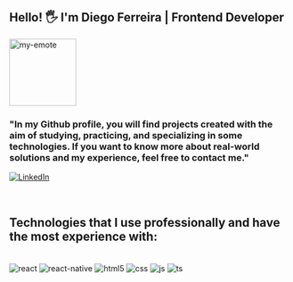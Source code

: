## Hello! 🖐️ I'm Diego Ferreira | Frontend Developer

<img alt="my-emote" src="https://i.imgur.com/n2VI38k.png" width="120">
  
### "In my Github profile, you will find projects created with the aim of studying, practicing, and specializing in some technologies. If you want to know more about real-world solutions and my experience, feel free to contact me."

[![LinkedIn](https://img.shields.io/badge/LinkedIn-0077B5?style=for-the-badge&logo=linkedin&logoColor=white)](https://www.linkedin.com/in/diegoferreirati/)

<br/>

## Technologies that I use professionally and have the most experience with:

<br/>
<div style="display: inline_block">
  <img align="center" alt="react" src="https://img.shields.io/badge/React-20232A?style=for-the-badge&logo=react&logoColor=61DAFB" />
  <img align="center" alt="react-native" src="https://img.shields.io/badge/React_Native-20232A?style=for-the-badge&logo=react&logoColor=61DAFB" />
  <img align="center" alt="html5" src="https://img.shields.io/badge/HTML5-E34F26?style=for-the-badge&logo=html5&logoColor=white" />
  <img align="center" alt="css" src="https://img.shields.io/badge/CSS3-1572B6?style=for-the-badge&logo=css3&logoColor=white" />
  <img align="center" alt="js" src="https://img.shields.io/badge/JavaScript-F7DF1E?style=for-the-badge&logo=javascript&logoColor=black" />
  <img align="center" alt="ts" src="https://img.shields.io/badge/TypeScript-007ACC?style=for-the-badge&logo=typescript&logoColor=white" />
</div><br/>
